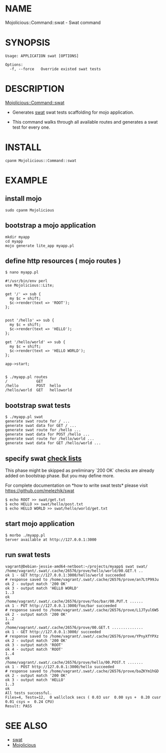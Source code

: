 # NAME

Mojolicious::Command::swat - Swat command

# SYNOPSIS

    Usage: APPLICATION swat [OPTIONS]

    Options:
      -f, --force   Override existed swat tests

# DESCRIPTION

[Mojolicious::Command::swat](https://metacpan.org/pod/Mojolicious::Command::swat) 

* Generates [swat](https://github.com/melezhik/swat) swat tests scaffolding for mojo application.

* This command walks through all available routes and generates a swat test for every one. 

# INSTALL

    cpanm Mojolicious::Command::swat

# EXAMPLE

## install mojo

    sudo cpanm Mojolicious

## bootstrap a mojo application

    mkdir myapp
    cd myapp
    mojo generate lite_app myapp.pl
    

## define http resources ( mojo routes )

    $ nano myapp.pl

    #!/usr/bin/env perl
    use Mojolicious::Lite;
    
    get '/' => sub {
      my $c = shift;
      $c->render(text => 'ROOT');
    };
    
    
    post '/hello' => sub {
      my $c = shift;
      $c->render(text => 'HELLO');
    };
    
    get '/hello/world' => sub {
      my $c = shift;
      $c->render(text => 'HELLO WORLD');
    };
    
    app->start;
    

    $ ./myapp.pl routes
    /             GET
    /hello        POST  hello
    /hello/world  GET   helloworld

## bootstrap swat tests

    $ ./myapp.pl swat
    generate swat route for / ...
    generate swat data for GET / ...
    generate swat route for /hello ...
    generate swat data for POST /hello ...
    generate swat route for /hello/world ...
    generate swat data for GET /hello/world ...

## specify swat [check lists](https://github.com/melezhik/swat#swat-check-lists)

This phase might be skipped as preliminary \`200 OK\` checks are already added on bootstrap phase. But you may define more. 

For complete documentation on \*how to write swat tests\*  please visit  https://github.com/melezhik/swat

    $ echo ROOT >> swat/get.txt
    $ echo HELLO >> swat/hello/post.txt
    $ echo HELLO WORLD >> swat/hello/world/get.txt

## start mojo application

    $ morbo ./myapp.pl
    Server available at http://127.0.0.1:3000

## run swat tests

    vagrant@Debian-jessie-amd64-netboot:~/projects/myapp$ swat swat/
    /home/vagrant/.swat/.cache/26576/prove/hello/world/00.GET.t ..
    ok 1 - GET http://127.0.0.1:3000/hello/world succeeded
    # response saved to /home/vagrant/.swat/.cache/26576/prove/an7LtP99Ju
    ok 2 - output match '200 OK'
    ok 3 - output match 'HELLO WORLD'
    1..3
    ok
    /home/vagrant/.swat/.cache/26576/prove/foo/bar/00.PUT.t ......
    ok 1 - PUT http://127.0.0.1:3000/foo/bar succeeded
    # response saved to /home/vagrant/.swat/.cache/26576/prove/L1JTyul6W5
    ok 2 - output match '200 OK'
    1..2
    ok
    /home/vagrant/.swat/.cache/26576/prove/00.GET.t ..............
    ok 1 - GET http://127.0.0.1:3000/ succeeded
    # response saved to /home/vagrant/.swat/.cache/26576/prove/YPnyXfYPXz
    ok 2 - output match '200 OK'
    ok 3 - output match 'ROOT'
    ok 4 - output match 'ROOT'
    1..4
    ok
    /home/vagrant/.swat/.cache/26576/prove/hello/00.POST.t .......
    ok 1 - POST http://127.0.0.1:3000/hello succeeded
    # response saved to /home/vagrant/.swat/.cache/26576/prove/baZKYm1hGD
    ok 2 - output match '200 OK'
    ok 3 - output match 'HELLO'
    1..3
    ok
    All tests successful.
    Files=4, Tests=12,  0 wallclock secs ( 0.03 usr  0.00 sys +  0.20 cusr  0.01 csys =  0.24 CPU)
    Result: PASS
    
# SEE ALSO

* [swat](https://github.com/melezhik/swat)
* [Mojolicious](https://metacpan.org/pod/Mojolicious)

